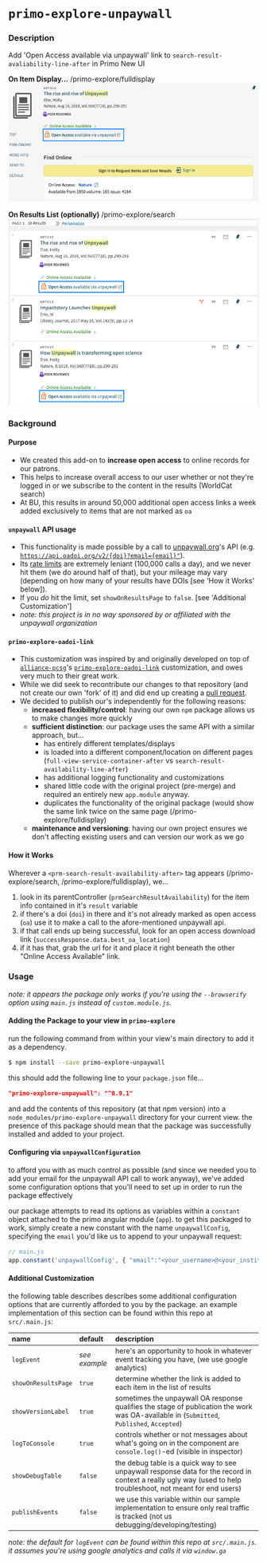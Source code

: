 # `primo-explore-unpaywall`

### Description

Add 'Open Access available via unpaywall' link to `search-result-avaliability-line-after` in Primo New UI

**On Item Display...**
/primo-explore/fulldisplay
![unpaywall-link_fulldisplay](img/unpaywall-link_fulldisplay.png)

**On Results List (optionally)**
/primo-explore/search
![unpaywall-link_results-list](img/unpaywall-link_results-list.png)

### Background

#### Purpose
- We created this add-on to  **increase open access** to online records for our patrons.
- This helps to increase overall access to our user whether or not they're logged in or we subscribe to the content in the results (WorldCat search)
- At BU, this results in around 50,000 additional open access links a week added exclusively to items that are not marked as `oa`

#### `unpaywall` API usage
- This functionality is made possible by a call to [unpaywall.org](https://unpaywall.org/)'s API 
  (e.g. [`https://api.oadoi.org/v2/{doi}?email={email}"`](https://api.unpaywall.org/v2/10.1038/nature12373?email=YOUR_EMAIL)).
- Its [rate limits](https://unpaywall.org/products/api) are extremely leniant (100,000 calls a day), and we never hit them 
  (we do around half of that), but your mileage may vary (depending on how many of your results have DOIs [see 'How it Works' below]).
- If you _do_ hit the limit, set `showOnResultsPage` to `false`. [see 'Additional Customization']
- _note: this project is in no way sponsored by or affiliated with the unpaywall organization_

#### `primo-explore-oadoi-link`
- This customization was inspired by and originally developed on top of [`alliance-pcsg`](https://github.com/alliance-pcsg/)'s 
  [`primo-explore-oadoi-link`](https://github.com/alliance-pcsg/primo-explore-oadoi-link/) customization, and owes very 
  much to their great work.
- While we did seek to recontribute our changes to that repository (and not create our own 'fork' of it) and did 
  end up creating a [pull request](https://github.com/alliance-pcsg/primo-explore-oadoi-link/pull/4).
- We decided to publish our's independently for the following reasons:
  - **increased flexibility/control**: having our own `npm` package allows us to make changes more quickly
  - **sufficient distinction**: our package uses the same API with a similar approach, but...
    - has entirely different templates/displays
    - is loaded into a different component/location on different pages (`full-view-service-container-after` vs `search-result-availability-line-after`)
    - has additional logging functionality and customizations
    - shared little code with the original project (pre-merge) and required an entirely new `app.module` anyway.
    - duplicates the functionality of the original package (would show the same link twice on the same page 
      (/primo-explore/fulldisplay)
  - **maintenance and versioning**: having our own project ensures we don't affecting existing users and can version 
      our work as we go

#### How it Works

Wherever a `<prm-search-result-availability-after>` tag appears (/primo-explore/search, /primo-explore/fulldisplay), we...
1. look in its parentController (`prmSearchResultAvailability`) for the item info contained in it's `result` variable
2. if there's a doi (`doi`) in there and it's not already marked as open access (`oa`) use it to make a call to the afore-mentioned 
   unpaywall api.
3. if that call ends up being successful, look for an open access download link (`successResponse.data.best_oa_location`)
4. if it has that, grab the url for it and place it right beneath the other "Online Access Available" link.

### Usage

_note: it appears the package only works if you're using the `--browserify` option using `main.js` instead of `custom.module.js`._

#### Adding the Package to your view in `primo-explore` 

run the following command from within your view's main directory to add it as a dependency.

```bash
$ npm install --save primo-explore-unpaywall
```

this should add the following line to your `package.json` file...
```json
"primo-explore-unpaywall": "^0.9.1"
```

and add the contents of this repository (at that npm version) into a `node_modules/primo-explore-unpaywall` 
  directory for your current view. the presence of this package should mean that the package was successfully 
  installed and added to your project.

#### Configuring via `unpaywallConfiguration`

to afford you with as much control as possible (and since we needed you to add your email for the unpaywall 
  API call to work anyway), we've added some configuration options that you'll need to set up in order to run the 
  package effectively 

our package attempts to read its options as variables within a `constant` object attached to the primo angular module (`app`). 
  to get this packaged to work, simply create a new constant with the name `unpaywallConfig`, specifying the `email` you'd
  like us to append to your unpaywall request:

```js
// main.js
app.constant('unpaywallConfig', { "email":"<your_username>@<your_institution>.edu" });
```

#### Additional Customization

the following table describes describes some additional configuration options that are currently afforded to 
  you by the package. an example implementation of this section can be found within this repo at `src/.main.js`:

|name|default|description|
|:------|:-----|:----------|
|`logEvent`|_see example_|here's an opportunity to hook in whatever event tracking you have, (we use google analytics)|
|`showOnResultsPage`|`true`|determine whether the link is added to each item in the list of results|
|`showVersionLabel`|`true`|sometimes the unpaywall OA response qualifies the stage of publication the work was OA-available in (`Submitted`, `Published`, `Accepted`)|
|`logToConsole`|`true`|controls whether or not messages about what's going on in the component are `console.log()`-ed (visible in inspector)|
|`showDebugTable`|`false`|the debug table is a quick way to see unpaywall response data for the record in context a really ugly way (used to help troubleshoot, not meant for end users)|
|`publishEvents`|`false`|we use this variable within our sample implementation to ensure only real traffic is tracked (not us debugging/developing/testing)|

_note: the default for `logEvent` can be found within this repo at `src/.main.js`. it assumes you're using google analytics and calls it via `window.ga`_

